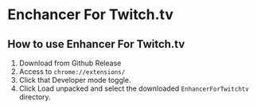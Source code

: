 # Enchancer For Twitch.tv
## How to use Enhancer For Twitch.tv
1. Download from Github Release
2. Access to `chrome://extensions/`
3. Click that Developer mode toggle.
4. Click Load unpacked and select the downloaded `EnhancerForTwitchtv` directory.